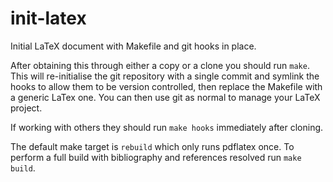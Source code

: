 init-latex
==========
Initial LaTeX document with Makefile and git hooks in place.

After obtaining this through either a copy or a clone you should run `make`.
This will re-initialise the git repository with a single commit and symlink the
hooks to allow them to be version controlled, then replace the Makefile with a
generic LaTex one.
You can then use git as normal to manage your LaTeX project.

If working with others they should run `make hooks` immediately after cloning.

The default make target is `rebuild` which only runs pdflatex once.
To perform a full build with bibliography and references resolved run
`make build`.

